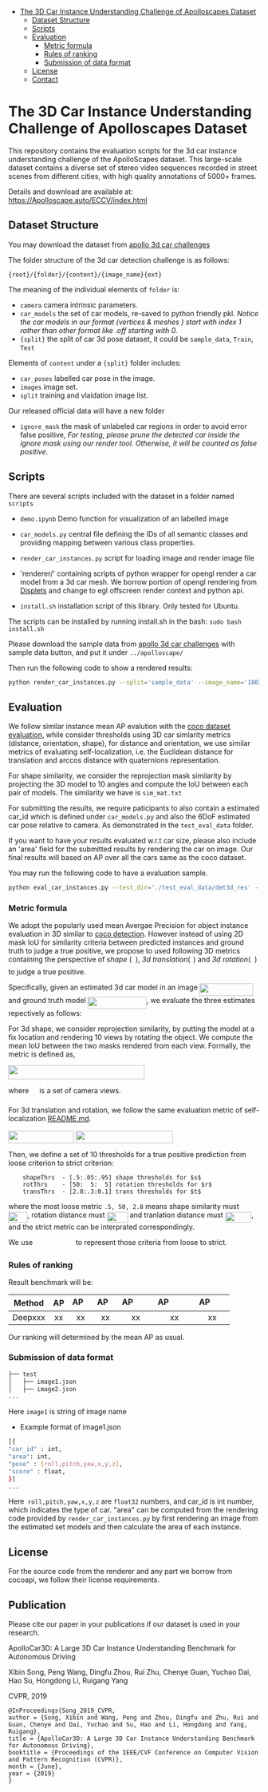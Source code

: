
 * [The 3D Car Instance Understanding Challenge of Apolloscapes Dataset](#the-3d-car-instance-understanding-challenge-of-apolloscapes-dataset)
   * [Dataset Structure](#dataset-structure)
   * [Scripts](#scripts)
   * [Evaluation](#evaluation)
      * [Metric formula](#metric-formula)
      * [Rules of ranking](#rules-of-ranking)
      * [Submission of data format](#submission-of-data-format)
   * [License](#license)
   * [Contact](#contact)


# The 3D Car Instance Understanding Challenge of Apolloscapes Dataset

This repository contains the evaluation scripts for the 3d car instance understanding challenge of the ApolloScapes dataset. This large-scale dataset contains a diverse set of stereo video sequences recorded in street scenes from different cities, with high quality annotations of 5000+ frames.

Details and download are available at: https://Apolloscape.auto/ECCV/index.html


## Dataset Structure
You may download the dataset from [apollo 3d car challenges](http://apolloscape.auto/ECCV/challenge.html)

The folder structure of the 3d car detection challenge is as follows:
```
{root}/{folder}/{content}/{image_name}{ext}
```

The meaning of the individual elements of `folder` is:
 - `camera`   camera intrinsic parameters.
 - `car_models`   the set of car models, re-saved to python friendly pkl. *Notice the car models in our format (vertices & meshes ) start with index 1 rather than other format like .off starting with 0.*
 - `{split}` the split of car 3d pose dataset, it could be `sample_data`, `Train`, `Test`
 
Elements of `content` under a `{split}` folder includes:
 - `car_poses`   labelled car pose in the image.
 - `images` image set. 
 - `split` training and vlaidation image list. 

Our released official data will have a new folder
 - `ignore_mask` the mask of unlabeled car regions in order to avoid error false positive, *For testing, please prune the detected car inside the ignore mask using our render tool. Otherwise, it will be counted as false positive*. 


## Scripts
There are several scripts included with the dataset in a folder named `scripts`
 - `demo.ipynb`    Demo function for visualization of an labelled image

 - `car_models.py`  central file defining the IDs of all semantic classes and providing mapping between various class properties.
 - `render_car_instances.py`  script for loading image and render image file
 - 'renderer/'      containing scripts of python wrapper for opengl render a car model from a 3d car mesh. We borrow portion of opengl rendering from [Displets](http://www.cvlibs.net/projects/displets/) and change to egl offscreen render context and python api.
 - `install.sh`     installation script of this library. Only tested for Ubuntu.

The scripts can be installed by running install.sh in the bash:
`sudo bash install.sh`

Please download the sample data from 
[apollo 3d car challenges](http://apolloscape.auto/ECCV/challenge.html) with sample data button, and put it under ```../apolloscape/``` 


Then run the following code to show a rendered results:
```bash
python render_car_instances.py --split='sample_data' --image_name='180116_053947113_Camera_5' --data_dir='../apolloscape/3d_car_instance_sample'
```

## Evaluation

We follow similar instance mean AP evalution with the [coco dataset evaluation](https://github.com/cocodataset/cocoapi), while consider thresholds using 3D car simlarity metrics (distance, orientation, shape), for distance and orientation, we use similar metrics of evaluating self-localization, i.e. the Euclidean distance for translation and arccos distance with quaternions representation.

For shape similarity, we consider the reprojection mask similarity by projecting the 3D model to 10 angles and compute the IoU between each pair of models. The similarity we have is ```sim_mat.txt```

For submitting the results, we require paticipants to also contain a estimated car_id which is defined under ```car_models.py``` and also the 6DoF estimated car pose relative to camera. As demonstrated in the ```test_eval_data``` folder.

If you want to have your results evaluated w.r.t car size, please also include an 'area' field for the submitted results by rendering the car on image.
Our final results will based on AP over all the cars same as the coco dataset.

You may run the following code to have a evaluation sample.
```bash
python eval_car_instances.py --test_dir='./test_eval_data/det3d_res' --gt_dir='./test_eval_data/det3d_gt' --res_file='./test_eval_data/res.txt'
```

### Metric formula

We adopt the popularly used mean Avergae Precision for object instance evaluation in 3D similar to [coco detection](http://cocodataset.org/#detection-eval). However instead of using 2D mask IoU for similarity criteria between predicted instances and ground truth to judge a true positive, we propose to used following 3D metrics containing the perspective of *shape* (<img src="/car_instance/tex/6f9bad7347b91ceebebd3ad7e6f6f2d1.svg?invert_in_darkmode&sanitize=true" align=middle width=7.7054801999999905pt height=14.15524440000002pt/>), *3d translation*(<img src="/car_instance/tex/4f4f4e395762a3af4575de74c019ebb5.svg?invert_in_darkmode&sanitize=true" align=middle width=5.936097749999991pt height=20.221802699999984pt/>) and *3d rotation*(<img src="/car_instance/tex/89f2e0d2d24bcf44db73aab8fc03252c.svg?invert_in_darkmode&sanitize=true" align=middle width=7.87295519999999pt height=14.15524440000002pt/>) to judge a true positive.

Specifically, given an estimated 3d car model in an image <img src="/car_instance/tex/36b2583e4d8685215773a8f4cc991656.svg?invert_in_darkmode&sanitize=true" align=middle width=107.66574884999997pt height=24.65753399999998pt/> and ground truth model <img src="/car_instance/tex/282ebdd2ff53dca1412d731c08bec6dc.svg?invert_in_darkmode&sanitize=true" align=middle width=117.63534089999999pt height=24.65753399999998pt/>, we evaluate the three estimates repectively as follows:

For 3d shape, we consider reprojection similarity, by putting the model at a fix location and rendering 10 views by rotating the object. We compute the mean IoU between the two masks rendered from each view. Formally, the metric is defined as,

<img src="/car_instance/tex/e3216a2d9236918d9b114a51a53fc95a.svg?invert_in_darkmode&sanitize=true" align=middle width=272.6026000499999pt height=27.77565449999998pt/>

where <img src="/car_instance/tex/a9a3a4a202d80326bda413b5562d5cd1.svg?invert_in_darkmode&sanitize=true" align=middle width=13.242037049999992pt height=22.465723500000017pt/> is a set of camera views.

For 3d translation and rotation, we follow the same evaluation metric of self-localization [README.md](../self_localization/README.md).

<img src="/car_instance/tex/1a16bf6722735f0218334842c3833b50.svg?invert_in_darkmode&sanitize=true" align=middle width=130.72152555pt height=24.65753399999998pt/>

<img src="/car_instance/tex/3b42802dd2e4ed40ae0918b39904ca2d.svg?invert_in_darkmode&sanitize=true" align=middle width=195.27382379999997pt height=24.65753399999998pt/>

Then, we define a set of 10 thresholds for a true positive prediction from loose criterion to strict criterion:

```
    shapeThrs  - [.5:.05:.95] shape thresholds for $s$
    rotThrs    - [50:  5:  5] rotation thresholds for $r$
    transThrs  - [2.8:.3:0.1] trans thresholds for $t$
```
where the most loose metric ```.5, 50, 2.8``` means shape similarity must <img src="/car_instance/tex/82933ae1b048283d7d52c25038a205e8.svg?invert_in_darkmode&sanitize=true" align=middle width=38.35617554999999pt height=21.18721440000001pt/>, rotation distance must <img src="/car_instance/tex/9dbc26e62bdd6a9004a4e2eac91577e3.svg?invert_in_darkmode&sanitize=true" align=middle width=42.00916004999999pt height=21.18721440000001pt/> and tranlation distance must <img src="/car_instance/tex/ca1c10083b32a6b27b4f70128b09b697.svg?invert_in_darkmode&sanitize=true" align=middle width=52.789274999999996pt height=21.18721440000001pt/>, and the strict metric can be interprated correspondingly.

We use <img src="/car_instance/tex/079669763179631abe6c6725d030fb96.svg?invert_in_darkmode&sanitize=true" align=middle width=78.25920134999998pt height=14.15524440000002pt/> to represent those criteria from loose to strict.


### Rules of ranking

Result benchmark will be:

| Method | AP | AP<img src="/car_instance/tex/f5606b459052f4b8daf6643aa31f3f2a.svg?invert_in_darkmode&sanitize=true" align=middle width=11.46835139999999pt height=14.15524440000002pt/> |  AP<img src="/car_instance/tex/a208b77cb1de63a4427210b05991d250.svg?invert_in_darkmode&sanitize=true" align=middle width=11.46835139999999pt height=14.15524440000002pt/> |  AP<img src="/car_instance/tex/5c71b8d8389a7db46d6f7ca3fe55d85c.svg?invert_in_darkmode&sanitize=true" align=middle width=33.447178049999984pt height=14.15524440000002pt/> | AP<img src="/car_instance/tex/f61e0ba78ad249b2db8b97e556065558.svg?invert_in_darkmode&sanitize=true" align=middle width=44.652151499999995pt height=14.15524440000002pt/> | AP<img src="/car_instance/tex/dd49cdc20271fef88b013ce6bb79b762.svg?invert_in_darkmode&sanitize=true" align=middle width=30.874481549999988pt height=14.15524440000002pt/> | 
| ------ |:------:|:------:|:------:|:------:|:------:|:------:|
| Deepxxx |xx  | xx  | xx | xx |  xx | xx |

Our ranking will determined by the mean AP as usual.


### Submission of data format

```bash
├── test
│   ├── image1.json
│   ├── image2.json
...
```
Here ```image1``` is string  of image name

 - Example format of image1.json

``` bash
[{
"car_id" : int, 
"area": int,
"pose" : [roll,pitch,yaw,x,y,z], 
"score" : float,
}]
...
```

Here``` roll,pitch,yaw,x,y,z``` are ```float32``` numbers, and car_id is int number, which indicates the type of car. "area" can be computed from the rendering code provided by ```render_car_instances.py``` by first rendering an image from the estimated set models and then calculate the area of each instance.


## License
For the source code from the renderer and any part we borrow from cocoapi, we follow their license requirements.



## Publication
Please cite our paper in your publications if our dataset is used in your research.

ApolloCar3D: A Large 3D Car Instance Understanding Benchmark for Autonomous Driving

Xibin Song, Peng Wang, Dingfu Zhou, Rui Zhu, Chenye Guan, Yuchao Dai, Hao Su, Hongdong Li, Ruigang Yang     

CVPR, 2019

```
@InProceedings{Song_2019_CVPR,
author = {Song, Xibin and Wang, Peng and Zhou, Dingfu and Zhu, Rui and Guan, Chenye and Dai, Yuchao and Su, Hao and Li, Hongdong and Yang, Ruigang},
title = {ApolloCar3D: A Large 3D Car Instance Understanding Benchmark for Autonomous Driving},
booktitle = {Proceedings of the IEEE/CVF Conference on Computer Vision and Pattern Recognition (CVPR)},
month = {June},
year = {2019}
} 
```

